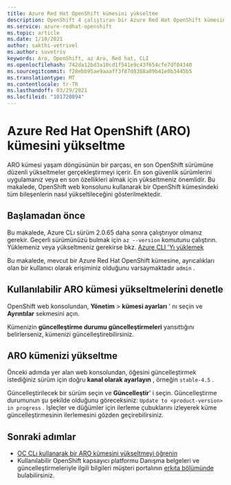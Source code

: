 ```yaml
---
title: Azure Red Hat OpenShift kümesini yükseltme
description: OpenShift 4 çalıştıran bir Azure Red Hat OpenShift kümesini yükseltmeyi öğrenin
ms.service: azure-redhat-openshift
ms.topic: article
ms.date: 1/10/2021
author: sakthi-vetrivel
ms.author: suvetriv
keywords: Aro, OpenShift, az Aro, Red hat, CLI
ms.openlocfilehash: 742da12bd3a10cd1f541e9c43f654cfe7df04340
ms.sourcegitcommit: f28ebb95ae9aaaff3f87d8388a09b41e0b3445b5
ms.translationtype: MT
ms.contentlocale: tr-TR
ms.lasthandoff: 03/29/2021
ms.locfileid: "101720894"
---
```

# <a name="upgrade-an-azure-red-hat-openshift-aro-cluster"></a>Azure Red Hat OpenShift (ARO) kümesini yükseltme

ARO kümesi yaşam döngüsünün bir parçası, en son OpenShift sürümüne düzenli yükseltmeler gerçekleştirmeyi içerir. En son güvenlik sürümlerini uygulamanız veya en son özellikleri almak için yükseltmeniz önemlidir. Bu makalede, OpenShift web konsolunu kullanarak bir OpenShift kümesindeki tüm bileşenlerin nasıl yükseltileceğini gösterilmektedir.

## <a name="before-you-begin"></a>Başlamadan önce

Bu makalede, Azure CLı sürüm 2.0.65 daha sonra çalıştırıyor olmanız gerekir. Geçerli sürümünüzü bulmak için `az --version` komutunu çalıştırın. Yüklemeniz veya yükseltmeniz gerekirse bkz. [Azure CLI 'Yı yüklemek](/cli/azure/install-azure-cli)

Bu makalede, mevcut bir Azure Red Hat OpenShift kümesine, ayrıcalıkları olan bir kullanıcı olarak erişiminiz olduğunu varsaymaktadır `admin` .

## <a name="check-for-available-aro-cluster-upgrades"></a>Kullanılabilir ARO kümesi yükseltmelerini denetle

OpenShift web konsolundan, **Yönetim**  >  **kümesi ayarları** ' nı seçin ve **Ayrıntılar** sekmesini açın.

Kümenizin **güncelleştirme durumu** **güncelleştirmeleri** yansıttığını belirlerseniz, kümenizi güncelleştirebilirsiniz.

## <a name="upgrade-your-aro-cluster"></a>ARO kümenizi yükseltme

Önceki adımda yer alan web konsolundan, öğesini güncelleştirmek istediğiniz sürüm için doğru **kanal olarak ayarlayın** , örneğin `stable-4.5` .

Güncelleştirilecek bir sürüm seçin ve **Güncelleştir**' i seçin. Güncelleştirme durumunun şu şekilde olduğunu göreceksiniz: `Update to <product-version> in progress` . Işleçler ve düğümler için ilerleme çubuklarını izleyerek küme güncelleştirmesinin ilerlemesini gözden geçirebilirsiniz.

## <a name="next-steps"></a>Sonraki adımlar
- [OC CLı kullanarak bir ARO kümesini yükseltmeyi öğrenin](https://docs.openshift.com/container-platform/4.6/updating/updating-cluster-between-minor.html)
- Kullanılabilir OpenShift kapsayıcı platformu Danışma belgeleri ve güncelleştirmeleriyle ilgili bilgileri müşteri portalının [erkıta bölümünde](https://access.redhat.com/downloads/content/290/ver=4.6/rhel---8/4.6.0/x86_64/product-errata) bulabilirsiniz.
